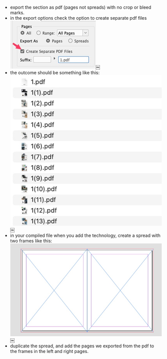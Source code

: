 - export the section as pdf (pages not spreads) with no crop or bleed marks. 
- in the export options check the option to create separate pdf files
![image](1DF83AD6-B9E0-4A34-A624-07042DB52A37.jpg)￼
- the outcome should be something like this:
![image](20CEB1B8-5252-494D-BFA7-A40E25EFF4BD.jpg)￼
- in your compiled file when you add the technology, create a spread with two frames like this:
![image](277971BA-30D7-4ADF-AD19-D7ECE6568BC8.jpg)￼
- duplicate the spread, and add the pages we exported from the pdf to the frames in the left and right pages.


